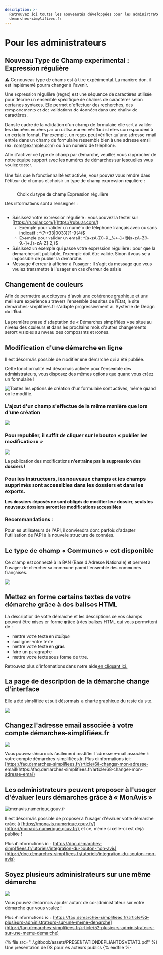 ```yaml
---
description: >-
  Retrouvez ici toutes les nouveautés développées pour les administrateurs de
  demarches-simplifiees.fr
---
```


# Pour les administrateurs

## Nouveau Type de Champ expérimental : Expression régulière

⚠️ Ce nouveau type de champ est à titre expérimental. La manière dont il est implémenté pourra changer à l'avenir.

Une expression régulière (regex) est une séquence de caractères utilisée pour décrire un ensemble spécifique de chaînes de caractères selon certaines syntaxes. Elle permet d'effectuer des recherches, des remplacements et des validations de données dans une chaîne de caractères.

Dans le cadre de la validation d'un champ de formulaire elle sert à valider les données entrées par un utilisateur en vérifiant si elles correspondent à un certain format. Par exemple, un regex peut vérifier qu'une adresse email entrée dans un champ de formulaire ressemble bien à une adresse email (ex: [nom@example.com](mailto:nom@example.com)) ou à un numéro de téléphone.



Afin d'activer ce type de champ par démarche, veuillez vous rapprocher de notre équipe support avec les numéros de démarches sur lesquelles vous voulez tester.\
\
Une fois que la fonctionnalité est activée, vous pouvez vous rendre dans l'étiteur de champs et choisir un type de champ expression regulière :&#x20;

<figure><img src="../.gitbook/assets/image (82).png" alt=""><figcaption><p>Choix du type de champ Expression régulière</p></figcaption></figure>

Des informations sont à renseigner :&#x20;

<figure><img src="../.gitbook/assets/image (83).png" alt=""><figcaption></figcaption></figure>

* Saisissez votre expression régulière : vous pouvez la tester sur [https://rubular.com/](https://rubular.com/)
  * Exemple pour valider un numéro de téléphone français avec ou sans indicatif : ^(?:+33|0033)?1-9{4}$
  * Exemple pour valider un email : ^\[a-zA-Z0-9.\_%+-]+@\[a-zA-Z0-9.-]+.\[a-zA-Z]{2,}$
* Saisissez un exemple qui passe votre expression régulière : pour que la démarche soit publiable, l'exemple doit être valide. Sinon il vous sera impossible de publier la démarche.
* Message d'erreur à afficher à l'usager : Il s'agit du message que vous voulez transmettre à l'usager en cas d'erreur de saisie&#x20;

## Changement de couleurs

Afin de permettre aux citoyens d'avoir une cohérence graphique et une meilleure expérience à travers l'ensemble des sites de l'État, le site demarches-simplifiees.fr s'adapte progressivement au Système de Design de l'État.\
\
La première phase d'adaptation de « Démarches simplifiées » se situe au niveau des couleurs et dans les prochains mois d'autres changements seront visibles au niveau des composants et icônes.

## Modification d'une démarche en ligne

Il est désormais possible de modifier une démarche qui a été publiée.

Cette fonctionnalité est désormais activée pour l'ensemble des administrateurs, vous disposez des mêmes options que quand vous créez un formulaire !

![Toutes les options de création d'un formulaire sont actives, même quand on le modifie. ](<../.gitbook/assets/Capture d’écran 2021-08-18 à 10.29.55.png>)

### L'ajout d'un champ s'effectue de la même manière que lors d'une création

![](<../.gitbook/assets/Capture d’écran 2021-08-18 à 10.32.28.png>)

### Pour republier, il suffit de cliquer sur le bouton « publier les modifications »

![](<../.gitbook/assets/Capture d’écran 2021-08-18 à 10.33.01.png>)

La publication des modifications **n'entraîne pas la suppression des dossiers !**

### **Pour les instructeurs, les nouveaux champs et les champs supprimés sont accessibles dans les dossiers et dans les exports.**

**Les dossiers déposés ne sont obligés de modifier leur dossier, seuls les nouveaux dossiers auront les modifications accessibles**

### Recommandations :

Pour les utilisateurs de l'API, il conviendra donc parfois d'adapter l'utilisation de l'API à la nouvelle structure de données.

## Le type de champ « Communes » est disponible&#x20;

Ce champ est connecté à la BAN (Base d'Adresse Nationale) et permet à l'usager de chercher sa commune parmi l'ensemble des communes françaises.&#x20;

![](<../.gitbook/assets/Screenshot 2020-01-30 at 09.00.40.png>)

## Mettez en forme certains textes de votre démarche grâce à des balises HTML

La description de votre démarche et les descriptions de vos champs peuvent être mises en forme grâce à des balises HTML qui vous permettent de :&#x20;

* mettre votre texte en _italique_
* souligner votre texte
* mettre votre texte en **gras**&#x20;
* faire un paragraphe
* mettre votre texte sous forme de titre.

Retrouvez plus d'informations dans notre aide[ en cliquant ici. ](https://faq.demarches-simplifiees.fr/article/76-puis-je-mettre-en-forme-le-texte-de-ma-demarche)

## La page de description de la démarche change d'interface

Elle a été simplifiée et suit désormais la charte graphique du reste du site.

![](<../.gitbook/assets/Screenshot 2019-11-13 at 14.53.27.png>)

## Changez l'adresse email associée à votre compte démarches-simplifiées.fr&#x20;

![](../.gitbook/assets/screely-1568035441437.png)

Vous pouvez désormais facilement modifier l'adresse e-mail associée à votre compte démarches-simplifiées.fr. Plus d'informations ici : [https://faq.demarches-simplifiees.fr/article/68-changer-mon-adresse-email](https://faq.demarches-simplifiees.fr/article/68-changer-mon-adresse-email)

## Les administrateurs peuvent proposer à l'usager d'évaluer leurs démarches grâce à « MonAvis »&#x20;

![monavis.numerique.gouv.fr](../.gitbook/assets/screely-1568035395585.png)

Il est désormais possible de proposer à l'usager d'évaluer votre démarche grâce à [https://monavis.numerique.gouv.fr/](https://monavis.numerique.gouv.fr/), et ce, même si celle-ci est déjà publiée !&#x20;

Plus d'informations ici : [https://doc.demarches-simplifiees.fr/tutoriels/integration-du-bouton-mon-avis](https://doc.demarches-simplifiees.fr/tutoriels/integration-du-bouton-mon-avis)

## Soyez plusieurs administrateurs sur une même démarche&#x20;

![](../.gitbook/assets/Screenshot\_2019-08-09\_at\_15.08.03.png)

Vous pouvez désormais ajouter autant de co-administrateur sur votre démarche que vous voulez !

Plus d'informations ici : [https://faq.demarches-simplifiees.fr/article/52-plusieurs-administrateurs-sur-une-meme-demarche](https://faq.demarches-simplifiees.fr/article/52-plusieurs-administrateurs-sur-une-meme-demarche)

{% file src="../.gitbook/assets/PRESENTATIONDEPLIANTDSVETAT3.pdf" %}
Une présentation de DS pour les acteurs publics
{% endfile %}


